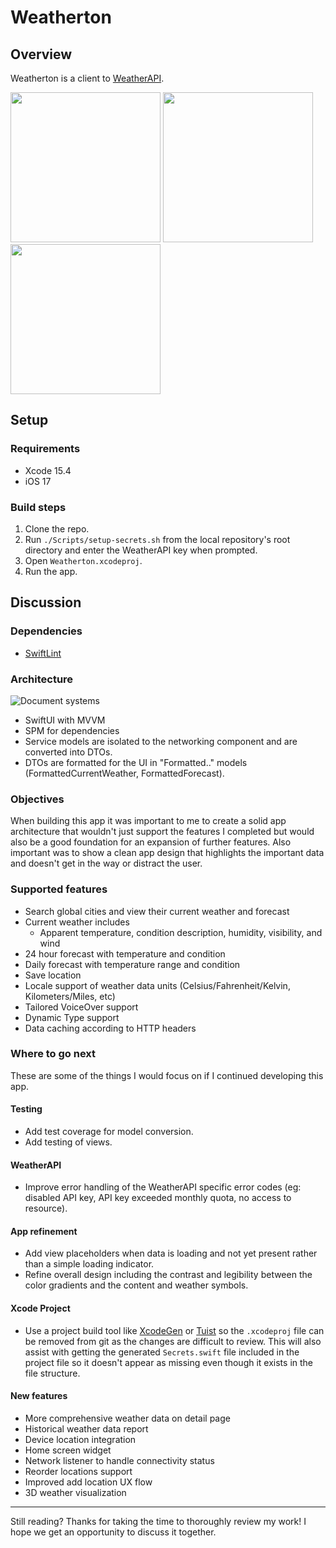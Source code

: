 # Weatherton

## Overview

Weatherton is a client to [WeatherAPI](https://www.weatherapi.com).

<img src="https://github.com/user-attachments/assets/4f80641a-59e4-460a-8331-8cc20eee5af5" width="240"> <img src="https://github.com/user-attachments/assets/3707fae5-4e56-4f9d-b9cb-aa0589d9bdd9" width="240"> <img src="https://github.com/user-attachments/assets/ddbd1b84-ffe6-468e-976a-da300bd6965a" width="240">

## Setup

### Requirements

- Xcode 15.4
- iOS 17

### Build steps

1. Clone the repo.
2. Run `./Scripts/setup-secrets.sh` from the local repository's root directory and enter the WeatherAPI key when prompted.
3. Open `Weatherton.xcodeproj`.
4. Run the app.

## Discussion

### Dependencies

- [SwiftLint](https://github.com/realm/SwiftLint)

### Architecture

![Document systems](https://github.com/user-attachments/assets/f414b0b6-77d5-4844-a36a-5e29636f920c)

- SwiftUI with MVVM
- SPM for dependencies
- Service models are isolated to the networking component and are converted into DTOs.
- DTOs are formatted for the UI in "Formatted.." models (FormattedCurrentWeather, FormattedForecast).

### Objectives

When building this app it was important to me to create a solid app architecture that wouldn't just support the features I completed but would also be a good foundation for an expansion of further features. Also important was to show a clean app design that highlights the important data and doesn't get in the way or distract the user.

### Supported features

- Search global cities and view their current weather and forecast
- Current weather includes
	- Apparent temperature, condition description, humidity, visibility, and wind
- 24 hour forecast with temperature and condition
- Daily forecast with temperature range and condition
- Save location 
- Locale support of weather data units (Celsius/Fahrenheit/Kelvin, Kilometers/Miles, etc)
- Tailored VoiceOver support
- Dynamic Type support
- Data caching according to HTTP headers

### Where to go next

These are some of the things I would focus on if I continued developing this app.

#### Testing

- Add test coverage for model conversion.
- Add testing of views.

#### WeatherAPI

- Improve error handling of the WeatherAPI specific error codes (eg: disabled API key, API key exceeded monthly quota, no access to resource).

#### App refinement

- Add view placeholders when data is loading and not yet present rather than a simple loading indicator.
- Refine overall design including the contrast and legibility between the color gradients and the content and weather symbols.

#### Xcode Project

- Use a project build tool like [XcodeGen](https://github.com/yonaskolb/XcodeGen) or [Tuist](https://github.com/tuist/tuist) so the `.xcodeproj` file can be removed from git as the changes are difficult to review. This will also assist with getting the generated `Secrets.swift` file included in the project file so it doesn't appear as missing even though it exists in the file structure.

#### New features

- More comprehensive weather data on detail page
- Historical weather data report
- Device location integration
- Home screen widget
- Network listener to handle connectivity status
- Reorder locations support
- Improved add location UX flow
- 3D weather visualization

---

Still reading? Thanks for taking the time to thoroughly review my work! I hope we get an opportunity to discuss it together.
